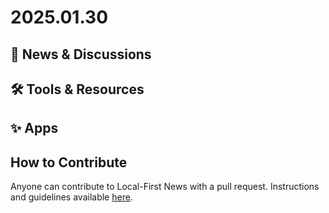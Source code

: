 # 2025.01.30

## 📰 News & Discussions




## 🛠️ Tools & Resources



## ✨ Apps




## How to Contribute
Anyone can contribute to Local-First News with a pull request. Instructions and guidelines available [here](https://github.com/localfirstnews/localfirstnews).
